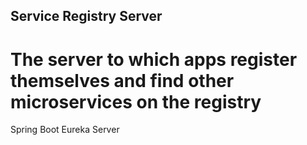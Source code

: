 Service Registry Server
-

The server to which apps register themselves and find other microservices on the registry
=
Spring Boot Eureka Server